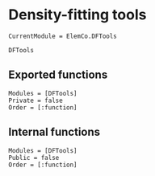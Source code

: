 # Density-fitting tools

```@meta
CurrentModule = ElemCo.DFTools
```

```@docs
DFTools
```

## Exported functions

```@autodocs
Modules = [DFTools]
Private = false
Order = [:function]
```

## Internal functions
```@autodocs
Modules = [DFTools]
Public = false
Order = [:function]
```
